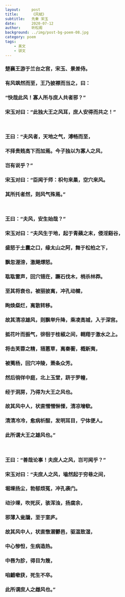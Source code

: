 ```yaml
---
layout:     post
title:      《风赋》
subtitle:   先秦 宋玉
date:       2020-07-12
author:     听松阁
background: ../img/post-bg-poem-08.jpg
category: poem
tags:
    - 美文
    - 骈文
---
```


### 楚襄王游于兰台之宫，宋玉、景差侍。
### 有风飒然而至，王乃披襟而当之，曰：
### “快哉此风！寡人所与庶人共者邪？”
### 宋玉对曰：“此独大王之风耳，庶人安得而共之！”
<br>

### 王曰：“夫风者，天地之气，溥畅而至，
### 不择贵贱高下而加焉。今子独以为寡人之风，
### 岂有说乎？”
### 宋玉对曰：“臣闻于师：枳句来巢，空穴来风。
### 其所托者然，则风气殊焉。”
<br>

### 王曰：“夫风，安生始哉？”
### 宋玉对曰：“夫风生于地，起于青蘋之末，侵淫谿谷，
### 盛怒于土囊之口，缘太山之阿，舞于松柏之下，
### 飘忽淜滂，激飓熛怒。
### 耾耾雷声，回穴错迕，蹶石伐木，梢杀林莽。
### 至其将衰也，被丽披离，冲孔动楗，
### 眴焕粲烂，离散转移。
### 故其清凉雄风，则飘举升降，乘凌高城，入于深宫。
### 抵花叶而振气，徘徊于桂椒之间，翱翔于激水之上。
### 将击芙蓉之精，猎蕙草，离秦蘅，概新夷，
### 被荑杨，回穴冲陵，萧条众芳。
### 然后徜徉中庭，北上玉堂，跻于罗幢，
### 经于洞房，乃得为大王之风也。
### 故其风中人，状直憯憯惏慄，清凉增欷。
### 清清冷冷，愈病析酲，发明耳目，宁体便人。
### 此所谓大王之雄风也。”
<br>

### 王曰：“善哉论事！夫庶人之风，岂可闻乎？”
### 宋玉对曰：“夫庶人之风，塕然起于穷巷之间，
### 堀堁扬尘，勃郁烦冤，冲孔袭门。
### 动沙堁，吹死灰，骇浑浊，扬腐余，
### 邪薄入瓮牖，至于室庐。
### 故其风中人，状直憞溷鬰邑，驱温致湿，
### 中心惨怛，生病造热。
### 中唇为胗，得目为篾，
### 啗齰嗽获，死生不卒。
### 此所谓庶人之雌风也。”
